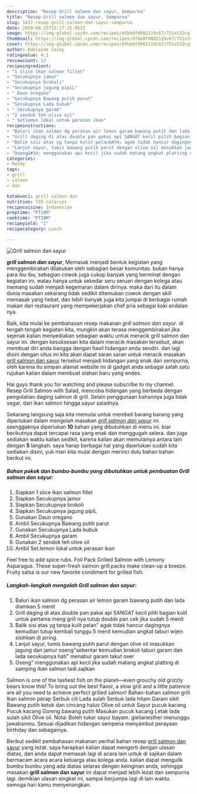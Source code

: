 ```yaml
---
description: "Resep Grill salmon dan sayur, Sempurna"
title: "Resep Grill salmon dan sayur, Sempurna"
slug: 1437-resep-grill-salmon-dan-sayur-sempurna
date: 2020-08-25T15:17:15.052Z
image: https://img-global.cpcdn.com/recipes/dfbb0fd002119c67/751x532cq70/grill-salmon-dan-sayur-foto-resep-utama.jpg
thumbnail: https://img-global.cpcdn.com/recipes/dfbb0fd002119c67/751x532cq70/grill-salmon-dan-sayur-foto-resep-utama.jpg
cover: https://img-global.cpcdn.com/recipes/dfbb0fd002119c67/751x532cq70/grill-salmon-dan-sayur-foto-resep-utama.jpg
author: Adelaide Casey
ratingvalue: 4.1
reviewcount: 13
recipeingredient:
- "1 slice ikan salmon fillet"
- "Secukupnya jamur"
- "Secukupnya brokoli"
- "Secukupnya jagung pipiL"
- " Daun oregano"
- "Secukupnya Bawang putih parut"
- "Secukupnya Lada bubuk"
- " Secukupnya garam"
- "2 sendok teh olive oil"
- " Setlemon lokal untuk perasan ikan"
recipeinstructions:
- "Baluri ikan salmon dg perasan air lemon garam bawang putih dan lada diamkan 5 menit"
- "Grill daging di atas double pan pakai api SANGAT kecil pilih bagian kulit untuk pertama meng grill nya tutup double pan cek jika sudah 5 menit"
- "Balik sisi atas yg tanpa kulit pelan&#34; agak tidak hancur dagingnya kemudian tutup kembali tunggu 5 menit kemudian angkat taburi wijen sisihkan di piring."
- "Lanjut sayur, tumis bawang putih parut dengan olive oil masukkan jagung dan jamur oseng&#34;sebentar kemudian brokoli taburi garam dan lada secukupnya hati&#34; menabur garam takut over"
- "Oseng&#34; menggunakan api kecil jika sudah matang angkat platting di samping ikan salmon tadi.sajikan"
categories:
- Resep
tags:
- grill
- salmon
- dan

katakunci: grill salmon dan 
nutrition: 155 calories
recipecuisine: Indonesian
preptime: "PT18M"
cooktime: "PT30M"
recipeyield: "1"
recipecategory: Lunch

---
```



![Grill salmon dan sayur](https://img-global.cpcdn.com/recipes/dfbb0fd002119c67/751x532cq70/grill-salmon-dan-sayur-foto-resep-utama.jpg)

<b><i>grill salmon dan sayur</i></b>, Memasak menjadi bentuk kegiatan yang menggembirakan dilakukan oleh sebagian besar komunitas. bukan hanya para ibu ibu, sebagian cowok juga cukup banyak yang berminat dengan kegiatan ini. walau hanya untuk sekedar seru seruan dengan kolega atau memang sudah menjadi kegemaran dalam dirinya. maka dari itu dalam dunia masakan sekarang tidak sedikit ditemukan cowok dengan skill memasak yang hebat, dan lebih banyak juga kita jumpai di berbagai rumah makan dan restaurant yang mempekerjakan chef pria sebagai koki andalan nya.

Baik, kita mulai ke pembahasan resep makanan <i>grill salmon dan sayur</i>. di tengah tengah kegiatan kita, mungkin akan terasa menggembirakan jika sejenak kalian menyediakan sebagian waktu untuk meracik grill salmon dan sayur ini. dengan kesuksesan kita dalam meracik masakan tersebut, akan membuat diri anda bangga dengan hasil hidangan anda sendiri. dan lagi disini dengan situs ini kita akan dapat saran saran untuk meracik masakan <u>grill salmon dan sayur</u> tersebut menjadi hidangan yang enak dan sempurna, oleh karena itu simpan alamat website ini di gadget anda sebagai salah satu rujukan kalian dalam membuat olahan baru yang endes.

Hai guys thank you for watching and please subscribe to my channel. Resep Grill Salmon with Salad, mencoba hidangan yang berbeda dengan pengolahan daging salmon di grill. Selain penggunaan bahannya juga tidak segar, dari ikan salmon hingga sayur saladnya.


Sekarang langsung saja kita memulai untuk membeli barang barang yang diperlukan dalam mengolah masakan <u><i>grill salmon dan sayur</i></u> ini. seenggaknya diperlukan <b>10</b> bahan yang dibutuhkan di menu ini. biar berikutnya dapat tercapai rasa yang enak dan menggugah selera. dan juga sediakan waktu kalian sedikit, karena kalian akan memulainya antara lain dengan <b>5</b> langkah. saya harap berbagai hal yang diperlukan sudah kita sediakan disini, yuk mari kita mulai dengan merinci dulu bahan bahan berikut ini.

<!--inarticleads1-->

##### Bahan pokok dan bumbu-bumbu yang dibutuhkan untuk pembuatan Grill salmon dan sayur:

1. Siapkan 1 slice ikan salmon fillet
1. Siapkan Secukupnya jamur
1. Siapkan Secukupnya brokoli
1. Siapkan Secukupnya jagung pipiL
1. Gunakan  Daun oregano
1. Ambil Secukupnya Bawang putih parut
1. Gunakan Secukupnya Lada bubuk
1. Ambil  Secukupnya garam
1. Gunakan 2 sendok teh olive oil
1. Ambil  Set.lemon lokal untuk perasan ikan


Feel free to add spice rubs. Foil Pack Grilled Salmon with Lemony Asparagus. These super-fresh salmon grill packs make clean-up a breeze. Fruity salsa is our new favorite condiment for grilled fish. 

<!--inarticleads2-->

##### Langkah-langkah mengolah Grill salmon dan sayur:

1. Baluri ikan salmon dg perasan air lemon garam bawang putih dan lada diamkan 5 menit
1. Grill daging di atas double pan pakai api SANGAT kecil pilih bagian kulit untuk pertama meng grill nya tutup double pan cek jika sudah 5 menit
1. Balik sisi atas yg tanpa kulit pelan&#34; agak tidak hancur dagingnya kemudian tutup kembali tunggu 5 menit kemudian angkat taburi wijen sisihkan di piring.
1. Lanjut sayur, tumis bawang putih parut dengan olive oil masukkan jagung dan jamur oseng&#34;sebentar kemudian brokoli taburi garam dan lada secukupnya hati&#34; menabur garam takut over
1. Oseng&#34; menggunakan api kecil jika sudah matang angkat platting di samping ikan salmon tadi.sajikan


Salmon is one of the tastiest fish on the planet—even grouchy old grizzly bears know this! To bring out the best flavor, a slow grill and a little patience are all you need to achieve perfect grilled salmon! Bahan-bahan salmon grill Ikan salmon perap Serbuk cili Lada sulah Serbuk lada hitam Garam sikit Bawang putih ketuk dan cincang halus Olive oil untuk Sayur pucuk kacang Pucuk kacang Goreng bawang putih Masukan pucuk kacang Letak lada sulah sikit Olive oil. Nota: Boleh tukar sayur bayam. gielianesther menunggu jawabanmu. Sesuai dijadikan hidangan sempena menyambut perayaan birthday dan sebagainya. 

Berikut sedikit pembahasan makanan perihal bahan resep <u>grill salmon dan sayur</u> yang lezat. saya harapkan kalian dapat mengerti dengan ulasan diatas, dan anda dapat memasak lagi di acara lain untuk di sajikan dalam bermacam acara acara keluarga atau kolega anda. kalian dapat mengulik bumbu bumbu yang ada diatas selaras dengan keinginan anda, sehingga masakan <b>grill salmon dan sayur</b> ini dapat menjadi lebih lezat dan sempurna lagi. demikian ulasan singkat ini, sampai berjumpa lagi di lain waktu. semoga hari kamu menyenangkan.
